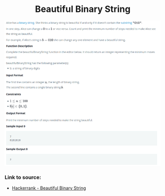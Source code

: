 <h1 align="center">Beautiful Binary String</h1>

![alt text](https://raw.githubusercontent.com/matthew01lokiet/Github-repos-images/main/Algs/String/D9cwJfUh_o.png)


### Link to source: 
- <a href="https://www.hackerrank.com/challenges/beautiful-binary-string/problem">Hackerrank - Beautiful Binary String</a>

